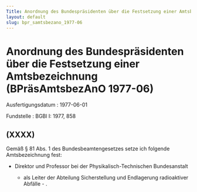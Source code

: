 ```yaml
---
Title: Anordnung des Bundespräsidenten über die Festsetzung einer Amtsbezeichnung
layout: default
slug: bpr_samtsbezano_1977-06
---
```


# Anordnung des Bundespräsidenten über die Festsetzung einer Amtsbezeichnung (BPräsAmtsbezAnO 1977-06)

Ausfertigungsdatum
:   1977-06-01

Fundstelle
:   BGBl I: 1977, 858



## (XXXX)

Gemäß § 81 Abs. 1 des Bundesbeamtengesetzes setze ich folgende
Amtsbezeichnung fest:

*   Direktor und Professor bei der Physikalisch-Technischen Bundesanstalt

    -   als Leiter der Abteilung Sicherstellung und Endlagerung radioaktiver
        Abfälle - .







